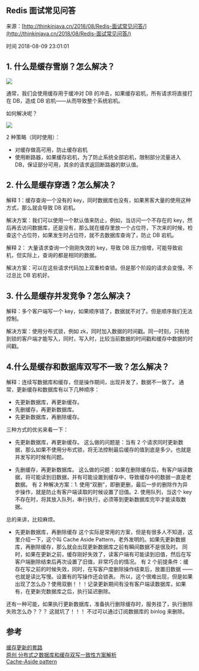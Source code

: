 ## Redis 面试常见问答

来源：[http://thinkinjava.cn/2018/08/Redis-面试常见问答/](http://thinkinjava.cn/2018/08/Redis-面试常见问答/)

时间 2018-08-09 23:01:01

 
## 1. 什么是缓存雪崩？怎么解决？
 
![][0]
 
通常，我们会使用缓存用于缓冲对 DB 的冲击，如果缓存宕机，所有请求将直接打在 DB，造成 DB 宕机——从而导致整个系统宕机。
 
如何解决呢？
 
![][1]
 
2 种策略（同时使用）：

 
* 对缓存做高可用，防止缓存宕机 
* 使用断路器，如果缓存宕机，为了防止系统全部宕机，限制部分流量进入 DB，保证部分可用，其余的请求返回断路器的默认值。 
 
 
## 2. 什么是缓存穿透？怎么解决？
 
解释 1：缓存查询一个没有的 key，同时数据库也没有，如果黑客大量的使用这种方式，那么就会导致 DB 宕机。
 
解决方案：我们可以使用一个默认值来防止，例如，当访问一个不存在的 key，然后再去访问数据库，还是没有，那么就在缓存里放一个占位符，下次来的时候，检查这个占位符，如果发生时占位符，就不去数据库查询了，防止 DB 宕机。
 
解释 2： 大量请求查询一个刚刚失效的 key，导致 DB 压力倍增，可能导致宕机，但实际上，查询的都是相同的数据。
 
解决方案：可以在这些请求代码加上双重检查锁。但是那个阶段的请求会变慢。不过总比 DB 宕机好。
 
## 3. 什么是缓存并发竞争？怎么解决？
 
解释：多个客户端写一个 key，如果顺序错了，数据就不对了。但是顺序我们无法控制。
 
解决方案：使用分布式锁，例如 zk，同时加入数据的时间戳。同一时刻，只有抢到锁的客户端才能写入，同时，写入时，比较当前数据的时间戳和缓存中数据的时间戳。
 
## 4.什么是缓存和数据库双写不一致？怎么解决？
 
解释：连续写数据库和缓存，但是操作期间，出现并发了，数据不一致了。 通常，更新缓存和数据库有以下几种顺序：

 
* 先更新数据库，再更新缓存。 
* 先删缓存，再更新数据库。 
* 先更新数据库，再删除缓存。 
 
 
三种方式的优劣来看一下：

 
* 先更新数据库，再更新缓存。 这么做的问题是：当有 2 个请求同时更新数据，那么如果不使用分布式锁，将无法控制最后缓存的值到底是多少。也就是并发写的时候有问题。
  
* 先删缓存，再更新数据库。 这么做的问题：如果在删除缓存后，有客户端读数据，将可能读到旧数据，并有可能设置到缓存中，导致缓存中的数据一直是老数据。 有 2 种解决方案：1. 使用“双删”，即删更删，最后一步的删除作为异步操作，就是防止有客户端读取的时候设置了旧值。2. 使用队列，当这个 key 不存在时，将其放入队列，串行执行，必须等到更新数据库完毕才能读取数据。

 
总的来讲，比较麻烦。

 
* 先更新数据库，再删除缓存 这个实际是常用的方案，但是有很多人不知道，这里介绍一下，这个叫 Cache Aside Pattern，老外发明的。如果先更新数据库，再删除缓存，那么就会出现更新数据库之前有瞬间数据不是很及时。 同时，如果在更新之前，缓存刚好失效了，读客户端有可能读到旧值，然后在写客户端删除结束后再次设置了旧值，非常巧合的情况。 有 2 个前提条件：缓存在写之前的时候失效，同时，在写客户度删除操作结束后，放置旧数据 —— 也就是读比写慢。设置有的写操作还会锁表。 所以，这个很难出现，但是如果出现了怎么办？使用双删！！！记录更新期间有没有客户端读数据库，如果有，在更新完数据库之后，执行延迟删除。 
 
 
还有一种可能，如果执行更新数据库，准备执行删除缓存时，服务挂了，执行删除失败怎么办？？？ 这就坑了！！！ 不过可以通过订阅数据库的 binlog 来删除。
 
## 参考
 
[缓存更新的套路][2]   
[原创 分布式之数据库和缓存双写一致性方案解析][3]   
[Cache-Aside pattern][4]


[2]: https://coolshell.cn/articles/17416.html
[3]: https://www.cnblogs.com/rjzheng/p/9041659.html
[4]: https://docs.microsoft.com/en-us/azure/architecture/patterns/cache-aside
[0]: ./img/BnEfYrQ.png
[1]: ./img/6B3IFzN.png